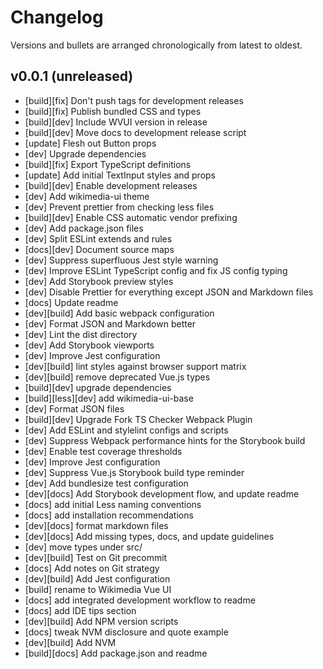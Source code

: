# Changelog

Versions and bullets are arranged chronologically from latest to oldest.

## v0.0.1 (unreleased)

-   [build][fix] Don't push tags for development releases
-   [build][fix] Publish bundled CSS and types
-   [build][dev] Include WVUI version in release
-   [build][dev] Move docs to development release script
-   [update] Flesh out Button props
-   [dev] Upgrade dependencies
-   [build][fix] Export TypeScript definitions
-   [update] Add initial TextInput styles and props
-   [build][dev] Enable development releases
-   [dev] Add wikimedia-ui theme
-   [dev] Prevent prettier from checking less files
-   [build][dev] Enable CSS automatic vendor prefixing
-   [dev] Add package.json files
-   [dev] Split ESLint extends and rules
-   [docs][dev] Document source maps
-   [dev] Suppress superfluous Jest style warning
-   [dev] Improve ESLint TypeScript config and fix JS config typing
-   [dev] Add Storybook preview styles
-   [dev] Disable Prettier for everything except JSON and Markdown files
-   [docs] Update readme
-   [dev][build] Add basic webpack configuration
-   [dev] Format JSON and Markdown better
-   [dev] Lint the dist directory
-   [dev] Add Storybook viewports
-   [dev] Improve Jest configuration
-   [dev][build] lint styles against browser support matrix
-   [dev][build] remove deprecated Vue.js types
-   [build][dev] upgrade dependencies
-   [build][less][dev] add wikimedia-ui-base
-   [dev] Format JSON files
-   [build][dev] Upgrade Fork TS Checker Webpack Plugin
-   [dev] Add ESLint and stylelint configs and scripts
-   [dev] Suppress Webpack performance hints for the Storybook build
-   [dev] Enable test coverage thresholds
-   [dev] Improve Jest configuration
-   [dev] Suppress Vue.js Storybook build type reminder
-   [dev] Add bundlesize test configuration
-   [dev][docs] Add Storybook development flow, and update readme
-   [docs] add initial Less naming conventions
-   [docs] add installation recommendations
-   [dev][docs] format markdown files
-   [dev][docs] Add missing types, docs, and update guidelines
-   [dev] move types under src/
-   [dev][build] Test on Git precommit
-   [docs] Add notes on Git strategy
-   [dev][build] Add Jest configuration
-   [build] rename to Wikimedia Vue UI
-   [docs] add integrated development workflow to readme
-   [docs] add IDE tips section
-   [dev][build] Add NPM version scripts
-   [docs] tweak NVM disclosure and quote example
-   [dev][build] Add NVM
-   [build][docs] Add package.json and readme
